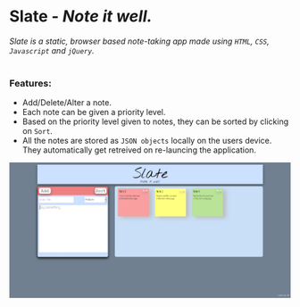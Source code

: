 # Slate - _Note it well._
_Slate is a static, browser based note-taking app made using `HTML`, `CSS`, `Javascript` and `jQuery`._<br><br>

### Features:
* Add/Delete/Alter a note.
* Each note can be given a priority level.
* Based on the priority level given to notes, they can be sorted by clicking on `Sort`.
* All the notes are stored as `JSON objects` locally on the users device. They automatically get retreived on re-launcing the application.

![Slate](/public/screenshots/img1.png)

